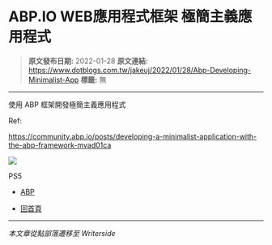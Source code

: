 # ABP.IO WEB應用程式框架 極簡主義應用程式

> **原文發布日期:** 2022-01-28
> **原文連結:** https://www.dotblogs.com.tw/jakeuj/2022/01/28/Abp-Developing-Minimalist-App
> **標籤:** 無

---

使用 ABP 框架開發極簡主義應用程式

Ref:

https://community.abp.io/posts/developing-a-minimalist-application-with-the-abp-framework-mvad01ca

![](https://card.psnprofiles.com/1/jakeuj.png)

PS5

* [ABP](/jakeuj/Tags?qq=ABP)

* [回首頁](/jakeuj)

---

*本文章從點部落遷移至 Writerside*
